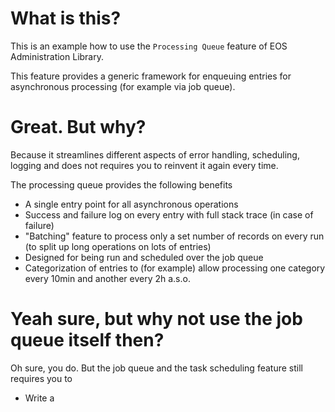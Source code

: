 # What is this?

This is an example how to use the `Processing Queue` feature of EOS Administration Library.

This feature provides a generic framework for enqueuing entries for asynchronous processing (for example via job queue).

# Great. But why?

Because it streamlines different aspects of error handling, scheduling, logging and does not requires you to reinvent it again every time.

The processing queue provides the following benefits

- A single entry point for all asynchronous operations
- Success and failure log on every entry with full stack trace (in case of failure)
- "Batching" feature to process only a set number of records on every run (to split up long operations on lots of entries)
- Designed for being run and scheduled over the job queue
- Categorization of entries to (for example) allow processing one category every 10min and another every 2h a.s.o.


# Yeah sure, but why not use the job queue itself then?

Oh sure, you do. But the job queue and the task scheduling feature still requires you to
- Write a 